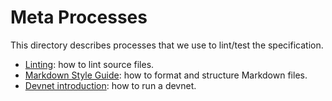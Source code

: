 <!-- DOCTOC SKIP -->
# Meta Processes

This directory describes processes that we use to lint/test the specification.

- [Linting](linting.md): how to lint source files.
- [Markdown Style Guide](markdown-style.md): how to format and structure Markdown files.
- [Devnet introduction](devnet.md): how to run a devnet.
